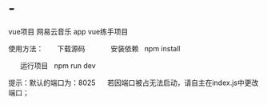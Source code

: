 # -
vue项目   网易云音乐  app  vue练手项目

使用方法：
       下载源码
       
       安装依赖   npm install
       
       运行项目   npm run dev
       
       
提示：默认的端口为：8025
      若因端口被占无法启动，请自主在index.js中更改端口；
